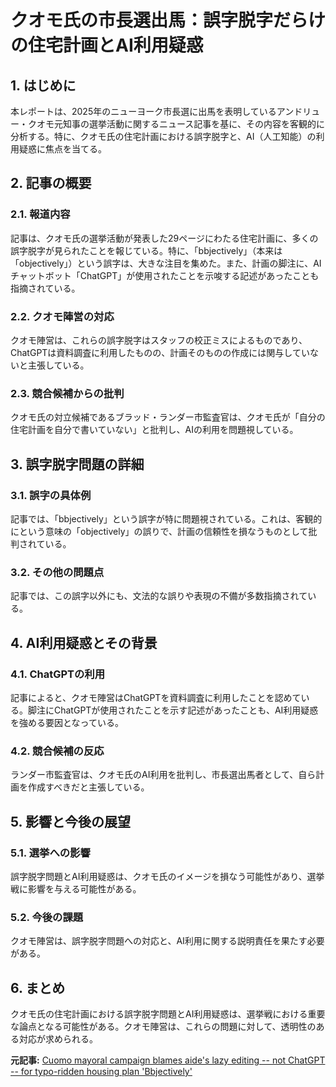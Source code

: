 # クオモ氏の市長選出馬：誤字脱字だらけの住宅計画とAI利用疑惑

## 1. はじめに

本レポートは、2025年のニューヨーク市長選に出馬を表明しているアンドリュー・クオモ元知事の選挙活動に関するニュース記事を基に、その内容を客観的に分析する。特に、クオモ氏の住宅計画における誤字脱字と、AI（人工知能）の利用疑惑に焦点を当てる。

## 2. 記事の概要

### 2.1. 報道内容

記事は、クオモ氏の選挙活動が発表した29ページにわたる住宅計画に、多くの誤字脱字が見られたことを報じている。特に、「bbjectively」（本来は「objectively」）という誤字は、大きな注目を集めた。また、計画の脚注に、AIチャットボット「ChatGPT」が使用されたことを示唆する記述があったことも指摘されている。

### 2.2. クオモ陣営の対応

クオモ陣営は、これらの誤字脱字はスタッフの校正ミスによるものであり、ChatGPTは資料調査に利用したものの、計画そのものの作成には関与していないと主張している。

### 2.3. 競合候補からの批判

クオモ氏の対立候補であるブラッド・ランダー市監査官は、クオモ氏が「自分の住宅計画を自分で書いていない」と批判し、AIの利用を問題視している。

## 3. 誤字脱字問題の詳細

### 3.1. 誤字の具体例

記事では、「bbjectively」という誤字が特に問題視されている。これは、客観的にという意味の「objectively」の誤りで、計画の信頼性を損なうものとして批判されている。

### 3.2. その他の問題点

記事では、この誤字以外にも、文法的な誤りや表現の不備が多数指摘されている。

## 4. AI利用疑惑とその背景

### 4.1. ChatGPTの利用

記事によると、クオモ陣営はChatGPTを資料調査に利用したことを認めている。脚注にChatGPTが使用されたことを示す記述があったことも、AI利用疑惑を強める要因となっている。

### 4.2. 競合候補の反応

ランダー市監査官は、クオモ氏のAI利用を批判し、市長選出馬者として、自ら計画を作成すべきだと主張している。

## 5. 影響と今後の展望

### 5.1. 選挙への影響

誤字脱字問題とAI利用疑惑は、クオモ氏のイメージを損なう可能性があり、選挙戦に影響を与える可能性がある。

### 5.2. 今後の課題

クオモ陣営は、誤字脱字問題への対応と、AI利用に関する説明責任を果たす必要がある。

## 6. まとめ

クオモ氏の住宅計画における誤字脱字問題とAI利用疑惑は、選挙戦における重要な論点となる可能性がある。クオモ陣営は、これらの問題に対して、透明性のある対応が求められる。



**元記事:** [Cuomo mayoral campaign blames aide's lazy editing -- not ChatGPT -- for typo-ridden housing plan 'Bbjectively'](https://nypost.com/2025/04/14/us-news/cuomo-mayoral-campaign-blames-aides-lazy-editing-not-chatgpt-for-typo-ridden-housing-plan-bbjectively/)